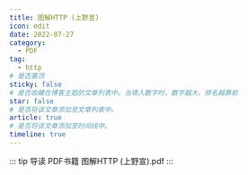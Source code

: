 ```yaml
---
title: 图解HTTP (上野宣)
icon: edit
date: 2022-07-27
category:
  - PDF
tag:
  - http
# 是否置顶
sticky: false
# 是否收藏在博客主题的文章列表中。当填入数字时，数字越大，排名越靠前
star: false
# 是否将该文章添加至文章列表中。
article: true
# 是否将该文章添加至时间线中。
timeline: true
---
```

::: tip 导读
PDF书籍 图解HTTP (上野宣).pdf
:::
<!-- more -->

<PDF url="https://lc-gluttony.s3.amazonaws.com/LfQUMiHwWA4l/iPHH8eiRDT3fihtJ5bo5tXMJ4TsJsurL/%E5%9B%BE%E8%A7%A3HTTP%20%28%E4%B8%8A%E9%87%8E%E5%AE%A3%29%20%28.pdf" :toolbar="false" />